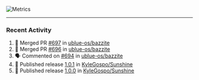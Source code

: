 ![Metrics](https://metrics.lecoq.io/KyleGospo?template=classic&base=header%2C%20activity%2C%20community%2C%20repositories%2C%20metadata&base.indepth=false&base.hireable=false&base.skip=false&config.timezone=America%2FLos_Angeles)

---
### Recent Activity
<!--START_SECTION:activity-->
1. 🎉 Merged PR [#697](https://github.com/ublue-os/bazzite/pull/697) in [ublue-os/bazzite](https://github.com/ublue-os/bazzite)
2. 🎉 Merged PR [#696](https://github.com/ublue-os/bazzite/pull/696) in [ublue-os/bazzite](https://github.com/ublue-os/bazzite)
3. 🗣 Commented on [#694](https://github.com/ublue-os/bazzite/issues/694#issuecomment-1901281384) in [ublue-os/bazzite](https://github.com/ublue-os/bazzite)
4. 🚀 Published release [1.0.1](https://github.com/KyleGospo/Sunshine/releases/tag/1.0.1) in [KyleGospo/Sunshine](https://github.com/KyleGospo/Sunshine)
5. 🚀 Published release [1.0.0](https://github.com/KyleGospo/Sunshine/releases/tag/1.0.0) in [KyleGospo/Sunshine](https://github.com/KyleGospo/Sunshine)
<!--END_SECTION:activity-->
